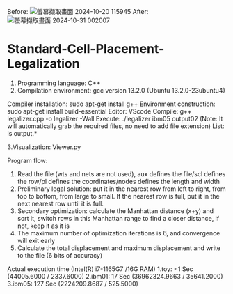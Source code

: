 Before:
![螢幕擷取畫面 2024-10-20 115945](https://github.com/user-attachments/assets/e86c14be-5c36-40e9-b40f-b5056a3e2dbf)
After:
![螢幕擷取畫面 2024-10-31 002007](https://github.com/user-attachments/assets/81cf49c0-386b-4f7a-ac10-cbf86db08eba)

# Standard-Cell-Placement-Legalization
1. Programming language: C++
2. Compilation environment: gcc version 13.2.0 (Ubuntu 13.2.0-23ubuntu4)

Compiler installation: sudo apt-get install g++
Environment construction: sudo apt-get install build-essential
Editor: VScode
Compile: g++ legalizer.cpp -o legalizer -Wall
Execute: ./legalizer ibm05 output02
 (Note: It will automatically grab the required files, no need to add file extension)
List: ls output.*

3.Visualization: Viewer.py

Program flow:
1. Read the file (wts and nets are not used), aux defines the file/scl defines the row/pl defines the coordinates/nodes defines the length and width
2. Preliminary legal solution: put it in the nearest row from left to right, from top to bottom, from large to small. If the nearest row is full, put it in the next nearest row until it is full.
3. Secondary optimization: calculate the Manhattan distance (x+y) and sort it, switch rows in this Manhattan range to find a closer distance, if not, keep it as it is
4. The maximum number of optimization iterations is 6, and convergence will exit early
5. Calculate the total displacement and maximum displacement and write to the file (6 bits of accuracy)

Actual execution time (Intel(R) i7-1165G7 /16G RAM)
1.toy: <1 Sec (44005.6000 / 2337.6000)
2.ibm01: 17 Sec (36962324.9663 / 35641.2000)
3.ibm05: 127 Sec (2224209.8687 / 525.5000)

